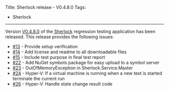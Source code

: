 Title: Sherlock release - V0.4.8.0
Tags:
  - Sherlock
---

Version [V0.4.8.0](https://github.com/pvandervelde/Sherlock/releases/tag/v0.4.8.0) of the
[Sherlock](/projects/sherlock.html) regression testing application has been released. This release
provides the following issues:

- [#13](https://github.com/pvandervelde/Sherlock/issues/13) - Provide setup verification
- [#14](https://github.com/pvandervelde/Sherlock/issues/14) - Add license and readme to all
  downloadable files
- [#15](https://github.com/pvandervelde/Sherlock/issues/15) - Include test purpose in final test report
- [#22](https://github.com/pvandervelde/Sherlock/issues/22) - Add NuGet symbols package for easy
  upload to a symbol server
- [#23](https://github.com/pvandervelde/Sherlock/issues/23) - OutOfMemoryException in Sherlock.Service.Master
- [#24](https://github.com/pvandervelde/Sherlock/issues/24) - Hyper-V: If a virtual machine is
  running when a new test is started terminate the current run
- [#26](https://github.com/pvandervelde/Sherlock/issues/26) - Hyper-V: Handle state change result code
